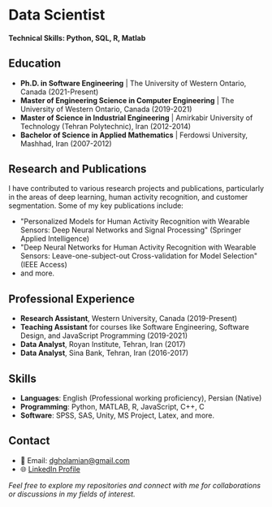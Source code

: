 # Data Scientist

#### Technical Skills: Python, SQL, R, Matlab


## Education

- **Ph.D. in Software Engineering** | The University of Western Ontario, Canada (2021-Present)
- **Master of Engineering Science in Computer Engineering** | The University of Western Ontario, Canada (2019-2021)
- **Master of Science in Industrial Engineering** | Amirkabir University of Technology (Tehran Polytechnic), Iran (2012-2014)
- **Bachelor of Science in Applied Mathematics** | Ferdowsi University, Mashhad, Iran (2007-2012)

## Research and Publications

I have contributed to various research projects and publications, particularly in the areas of deep learning, human activity recognition, and customer segmentation. Some of my key publications include:

- "Personalized Models for Human Activity Recognition with Wearable Sensors: Deep Neural Networks and Signal Processing" (Springer Applied Intelligence)
- "Deep Neural Networks for Human Activity Recognition with Wearable Sensors: Leave-one-subject-out Cross-validation for Model Selection" (IEEE Access)
- and more.

## Professional Experience

- **Research Assistant**, Western University, Canada (2019-Present)
- **Teaching Assistant** for courses like Software Engineering, Software Design, and JavaScript Programming (2019-2021)
- **Data Analyst**, Royan Institute, Tehran, Iran (2017)
- **Data Analyst**, Sina Bank, Tehran, Iran (2016-2017)

## Skills

- **Languages**: English (Professional working proficiency), Persian (Native)
- **Programming**: Python, MATLAB, R, JavaScript, C++, C
- **Software**: SPSS, SAS, Unity, MS Project, Latex, and more.

## Contact

- 📧 Email: [dgholamian@gmail.com](mailto:dgholamian@gmail.com)
- 🌐 [LinkedIn Profile](#)

*Feel free to explore my repositories and connect with me for collaborations or discussions in my fields of interest.*
